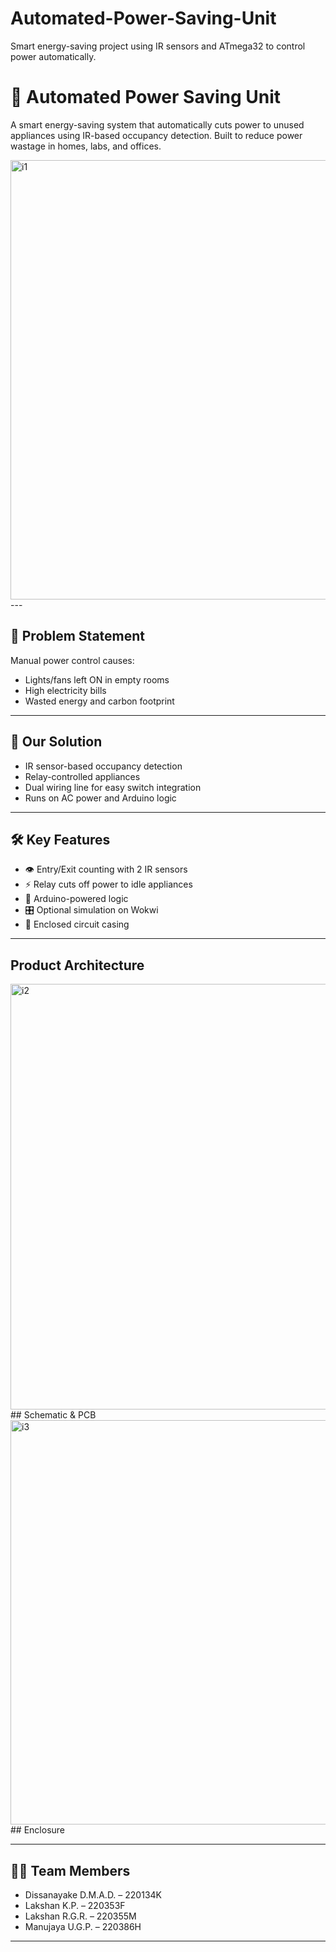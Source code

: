 # Automated-Power-Saving-Unit
Smart energy-saving project using IR sensors and ATmega32 to control power automatically.
# 🔌 Automated Power Saving Unit

A smart energy-saving system that automatically cuts power to unused appliances using IR-based occupancy detection. Built to reduce power wastage in homes, labs, and offices.

<img width="1251" height="703" alt="i1" src="https://github.com/user-attachments/assets/7939cb2f-227d-4877-8380-6aefbf569124" />
---

## 📘 Problem Statement

Manual power control causes:
- Lights/fans left ON in empty rooms
- High electricity bills
- Wasted energy and carbon footprint

---

## 🎯 Our Solution

- IR sensor-based occupancy detection
- Relay-controlled appliances
- Dual wiring line for easy switch integration
- Runs on AC power and Arduino logic

---

## 🛠️ Key Features

- 👁️ Entry/Exit counting with 2 IR sensors
- ⚡ Relay cuts off power to idle appliances
- 🧠 Arduino-powered logic
- 🎛️ Optional simulation on Wokwi
- 🧰 Enclosed circuit casing

---


## Product Architecture
<img width="1237" height="681" alt="i2" src="https://github.com/user-attachments/assets/425712a5-1078-4cf6-8aa1-ff04175f49aa" />
## Schematic & PCB
<img width="970" height="647" alt="i3" src="https://github.com/user-attachments/assets/91e32d19-af63-444f-8118-ae831c092f61" />
## Enclosure


---

## 👨‍💻 Team Members

- Dissanayake D.M.A.D. – 220134K  
- Lakshan K.P. – 220353F  
- Lakshan R.G.R. – 220355M  
- Manujaya U.G.P. – 220386H  

---

